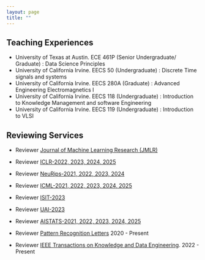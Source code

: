 ```yaml
---
layout: page
title: "" 
---
```


## Teaching Experiences
- University of Texas at Austin. ECE 461P (Senior Undergraduate/ Graduate) : Data Science Principles 
- University of California Irvine. EECS 50 (Undergraduate) : Discrete Time signals and systems 
- University of California Irvine. EECS 280A (Graduate) : Advanced Engineering Electromagnetics I 
- University of California Irvine. EECS 118 (Undergraduate) : Introduction to Knowledge Management and software Engineering 
- University of California Irvine. EECS 119 (Undergraduate) : Introduction to VLSI 
## Reviewing Services 
- Reviewer [Journal of Machine Learning Research (JMLR)](https://jmlr.org/)
- Reviewer [ICLR-2022, 2023, 2024, 2025](https://iclr.cc/)
- Reviewer [NeuRips-2021, 2022, 2023, 2024](https://nips.cc/)
- Reviewer [ICML-2021, 2022, 2023, 2024, 2025](https://icml.cc/)
- Reviewer [ISIT-2023](https://isit2023.org/)
- Reviewer [UAI-2023](https://www.auai.org/)

- Reviewer [AISTATS-2021, 2022, 2023, 2024, 2025](https://aistats.org/aistats2021/)
- Reviewer [Pattern Recognition Letters](https://www.journals.elsevier.com/pattern-recognition-letters) 2020 - Present
- Reviewer [IEEE Transactions on Knowledge and Data Engineering](https://ieeexplore.ieee.org/xpl/RecentIssue.jsp?punumber=69). 2022 - Present
